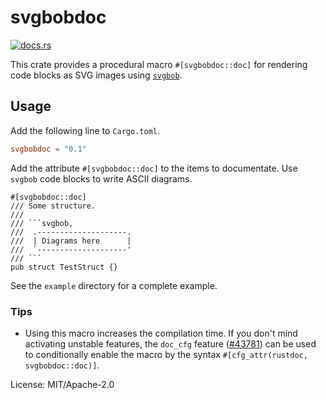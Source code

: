 # svgbobdoc

[<img src="https://docs.rs/svgbobdoc/badge.svg" alt="docs.rs">](https://docs.rs/svgbobdoc/)

This crate provides a procedural macro `#[svgbobdoc::doc]` for rendering
code blocks as SVG images using [`svgbob`].

[`svgbob`]: https://github.com/ivanceras/svgbob

## Usage

Add the following line to `Cargo.toml`.

```toml
svgbobdoc = "0.1"
```

Add the attribute `#[svgbobdoc::doc]` to the items to documentate.
Use `svgbob` code blocks to write ASCII diagrams.

    #[svgbobdoc::doc]
    /// Some structure.
    ///
    /// ```svgbob,
    ///  .--------------------.
    ///  | Diagrams here      |
    ///  `--------------------'
    /// ```
    pub struct TestStruct {}

See the `example` directory for a complete example.

### Tips

 - Using this macro increases the compilation time. If you don't mind
   activating unstable features, the `doc_cfg` feature ([#43781]) can be
   used to conditionally enable the macro by the syntax
   `#[cfg_attr(rustdoc, svgbobdoc::doc)]`.

[#43781]: https://github.com/rust-lang/rust/issues/43781

License: MIT/Apache-2.0
